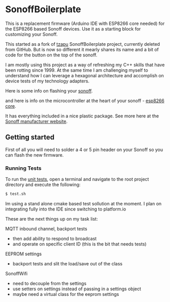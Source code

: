 # SonoffBoilerplate

This is a replacement firmware (Arduino IDE with ESP8266 core needed) for the ESP8266 based Sonoff devices. Use it as a starting block for customizing your Sonoff.

This started as a fork of [tzapu](https://github.com/tzapu) SonoffBoilerplate project, currently deleted from GitHub. But is now so different it mearly shares its name and a bit of code for the button on the top of the sonoff.

I am mostly using this project as a way of refreshing my C++ skills that have been rotting since 1999. At the same time I am challenging myself to understand how I can leverage a hexagonal architecture and accomplish on device tests of my technology adapters.

Here is some info on flashing your [sonoff](https://randomnerdtutorials.com/how-to-flash-a-custom-firmware-to-sonoff/).

and here is info on the microcontroller at the heart of your sonoff - [esp8266 core](https://github.com/esp8266/Arduino).

It has everything included in a nice plastic package. See more here at the [Sonoff manufacturer website](https://www.itead.cc/sonoff-wifi-wireless-switch.html).

## Getting started
First of all you will need to solder a 4 or 5 pin header on your Sonoff so you can flash the new firmware.

### Running Tests
To run the [unit tests](test/), open a terminal and navigate to the root project directory and execute the following:

```bash
$ test.sh
```

Im using a stand alone cmake based test sollution at the moment. I plan on integrating fully into the IDE since switching to platform.io

These are the next things up on my task list:

MQTT inbound channel, backport tests
 - then add ability to respond to broadcast
 - and operate on specific client ID (this is the bit that needs tests)


EEPROM settings
 - backport tests and slit the load/save out of the class

SonoffWifi
 - need to decouple from the settings
 - use setters on settings instead of passing in a settings object
 - maybe need a virtual class for the eeprom settings


